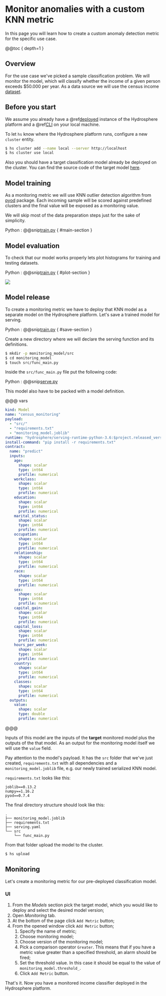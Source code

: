 # Monitor anomalies with a custom KNN metric

In this page you will learn how to create a custom anomaly detection metric for the specific use case. 

@@toc { depth=1 }

## Overview

For the use case we've picked a sample classification problem. We will monitor the model, which will classify whether the income of a given person exceeds $50.000 per year. As a data source we will use the census income [dataset](https://archive.ics.uci.edu/ml/datasets/census+income).

## Before you start

We assume you already have a @ref[deployed](../../install/platform.md) instance of the Hydrosphere platform and a @ref[CLI](../../install/client/cli.md) on your local machine.

To let `hs` know where the Hydrosphere platform runs, configure a new `cluster` entity. 

```sh 
$ hs cluster add --name local --server http://localhost
$ hs cluster use local
```

Also you should have a target classification model already be deployed on the cluster. You can find the source code of the target model [here](https://github.com/Hydrospheredata/hydro-serving-example/tree/master/examples/adult). 

## Model training

As a monitoring metric we will use KNN outlier detection algorithm from [pyod](https://github.com/yzhao062/pyod) package. Each incoming sample will be scored against predefined clusters and the final value will be exposed as a monitoring value. 

We will skip most of the data preparation steps just for the sake of simplicity. 

Python
:   @@snip[train.py](snippets/knn_anomaly_detection/train.py) { #main-section }

## Model evaluation

To check that our model works properly lets plot histograms for training and testing datasets. 

Python
:   @@snip[train.py](snippets/knn_anomaly_detection/train.py) { #plot-section }

![](.../knn_comparison.png)

## Model release

To create a monitoring metric we have to deploy that KNN model as a separate model on the Hydrosphere platform. Let's save a trained model for serving. 

Python
:   @@snip[train.py](snippets/knn_anomaly_detection/train.py) { #save-section }

Create a new directory where we will declare the serving function and its definitions. 

```sh
$ mkdir -p monitoring_model/src
$ cd monitoring_model
$ touch src/func_main.py
```

Inside the `src/func_main.py` file put the following code:

Python
:   @@snip[serve.py](snippets/knn_anomaly_detection/serve.py)

This model also have to be packed with a model definition.

@@@ vars
```yaml
kind: Model
name: "census_monitoring"
payload:
  - "src/"
  - "requirements.txt"
  - "monitoring_model.joblib"
runtime: "hydrosphere/serving-runtime-python-3.6:$project.released_version$"
install-command: "pip install -r requirements.txt"
contract:
  name: "predict"
  inputs:
    age:
      shape: scalar
      type: int64
      profile: numerical
    workclass:
      shape: scalar
      type: int64
      profile: numerical
    education:
      shape: scalar
      type: int64
      profile: numerical
    marital_status:
      shape: scalar
      type: int64
      profile: numerical
    occupation:
      shape: scalar
      type: int64
      profile: numerical
    relationship:
      shape: scalar
      type: int64
      profile: numerical
    race:
      shape: scalar
      type: int64
      profile: numerical
    sex:
      shape: scalar
      type: int64
      profile: numerical
    capital_gain:
      shape: scalar
      type: int64
      profile: numerical
    capital_loss:
      shape: scalar
      type: int64
      profile: numerical
    hours_per_week:
      shape: scalar
      type: int64
      profile: numerical
    country:
      shape: scalar
      type: int64
      profile: numerical
    classes:
      shape: scalar
      type: int64
      profile: numerical
  outputs:
    value:
      shape: scalar
      type: double
      profile: numerical
```
@@@

Inputs of this model are the inputs of the **target** monitored model plus the outputs of the that model. As an output for the monitoring model itself we will use the `value` field. 

Pay attention to the model's payload. It has the `src` folder that we've just created, `requirements.txt` with all dependencies and a `monitoring_model.joblib` file, e.g. our newly trained serialized KNN model. 

`requirements.txt` looks like this: 

```
joblib==0.13.2
numpy==1.16.2
pyod==0.7.4
```

The final directory structure should look like this: 

```
.
├── monitoring_model.joblib
├── requirements.txt
├── serving.yaml
└── src
    └── func_main.py
```

From that folder upload the model to the cluster.

```sh
$ hs upload
```

## Monitoring

Let's create a monitoring metric for our pre-deployed classification model. 

### UI

1. From the _Models_ section pick the target model, which you would like to deploy and select the desired model version;
1. Open _Monitoring_ tab.
1. At the bottom of the page click `Add Metric` button;
1. From the opened window click `Add Metric` button;
    1. Specify the name of metric;
    1. Choose monitoring model;
    1. Choose version of the monitoring model;
    1. Pick a comparison operator `Greater`. This means that if you have a metric value greater than a specified threshold, an alarm should be fired;
    1. Set the threshold value. In this case it should be equal to the value of `monitoring_model.threshold_`.
    1. Click `Add Metric` button.

That's it. Now you have a monitored income classifier deployed in the Hydrosphere platform. 
